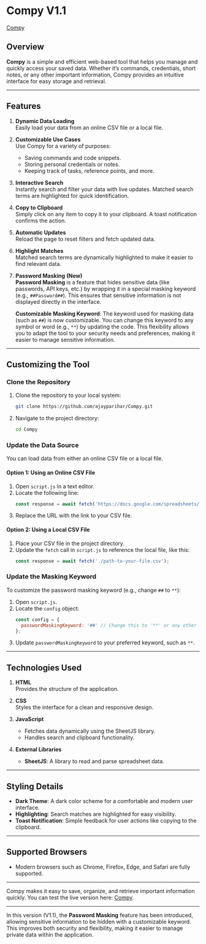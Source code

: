 # Compy V1.1
[Compy](https://ajayparihar.github.io/Compy)
## Overview
**Compy** is a simple and efficient web-based tool that helps you manage and quickly access your saved data. Whether it’s commands, credentials, short notes, or any other important information, Compy provides an intuitive interface for easy storage and retrieval.

---

## Features
1. **Dynamic Data Loading**  
   Easily load your data from an online CSV file or a local file.

2. **Customizable Use Cases**  
   Use Compy for a variety of purposes:  
   - Saving commands and code snippets.  
   - Storing personal credentials or notes.  
   - Keeping track of tasks, reference points, and more.

3. **Interactive Search**  
   Instantly search and filter your data with live updates. Matched search terms are highlighted for quick identification.

4. **Copy to Clipboard**  
   Simply click on any item to copy it to your clipboard. A toast notification confirms the action.

5. **Automatic Updates**  
   Reload the page to reset filters and fetch updated data.

6. **Highlight Matches**  
   Matched search terms are dynamically highlighted to make it easier to find relevant data.

7. **Password Masking** **(New)**  
   **Password Masking** is a feature that hides sensitive data (like passwords, API keys, etc.) by wrapping it in a special masking keyword (e.g., `##Password##`). This ensures that sensitive information is not displayed directly in the interface.  
   
   **Customizable Masking Keyword**: The keyword used for masking data (such as `##`) is now customizable. You can change this keyword to any symbol or word (e.g., `**`) by updating the code. This flexibility allows you to adapt the tool to your security needs and preferences, making it easier to manage sensitive information.

---

## Customizing the Tool

### Clone the Repository
1. Clone the repository to your local system:
   ```bash
   git clone https://github.com/ajayparihar/Compy.git
   ```
2. Navigate to the project directory:
   ```bash
   cd Compy
   ```

### Update the Data Source
You can load data from either an online CSV file or a local file.

#### Option 1: Using an Online CSV File
1. Open `script.js` in a text editor.
2. Locate the following line:
   ```javascript
   const response = await fetch('https://docs.google.com/spreadsheets/d/e/2PACX-1vQzW7nf7zVPPuQaV3DQuCH3lxkog_lfNR437sjIOVfxW9ddOuEleLqH_XfjBPYRCQ/pub?gid=1883989031&single=true&output=csv');
   ```
3. Replace the URL with the link to your CSV file.

#### Option 2: Using a Local CSV File
1. Place your CSV file in the project directory.
2. Update the `fetch` call in `script.js` to reference the local file, like this:
   ```javascript
   const response = await fetch('./path-to-your-file.csv');
   ```

### Update the Masking Keyword
To customize the password masking keyword (e.g., change `##` to `**`):
1. Open `script.js`.
2. Locate the `config` object:
   ```javascript
   const config = {
     passwordMaskingKeyword: '##' // Change this to '**' or any other keyword
   };
   ```
3. Update `passwordMaskingKeyword` to your preferred keyword, such as `**`.

---

## Technologies Used
1. **HTML**  
   Provides the structure of the application.

2. **CSS**  
   Styles the interface for a clean and responsive design.

3. **JavaScript**  
   - Fetches data dynamically using the SheetJS library.  
   - Handles search and clipboard functionality.

4. **External Libraries**  
   - **SheetJS**: A library to read and parse spreadsheet data.

---

## Styling Details
- **Dark Theme**: A dark color scheme for a comfortable and modern user interface.  
- **Highlighting**: Search matches are highlighted for easy visibility.  
- **Toast Notification**: Simple feedback for user actions like copying to the clipboard.

---

## Supported Browsers
- Modern browsers such as Chrome, Firefox, Edge, and Safari are fully supported.

---

Compy makes it easy to save, organize, and retrieve important information quickly. You can test the live version here: [Compy](https://ajayparihar.github.io/Compy).

---

In this version (V1.1), the **Password Masking** feature has been introduced, allowing sensitive information to be hidden with a customizable keyword. This improves both security and flexibility, making it easier to manage private data within the application.
